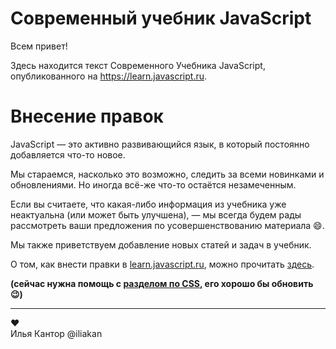 
# Современный учебник JavaScript

Всем привет!

Здесь находится текст Современного Учебника JavaScript, опубликованного на https://learn.javascript.ru.

# Внесение правок

JavaScript — это активно развивающийся язык, в который постоянно добавляется что-то новое.

Мы стараемся, насколько это возможно, следить за всеми новинками и обновлениями. Но иногда всё-же что-то остаётся незамеченным.

Если вы считаете, что какая-либо информация из учебника уже неактуальна (или может быть улучшена), — мы всегда будем рады рассмотреть ваши предложения по усовершенствованию материала 😄.

Мы также приветствуем добавление новых статей и задач в учебник.

О том, как внести правки в [learn.javascript.ru](https://learn.javascript.ru), можно прочитать [здесь](CONTRIBUTING.md).

**(сейчас нужна помощь с [разделом по CSS](https://learn.javascript.ru/css-for-js), его хорошо бы обновить 😉)**

---
♥  
Илья Кантор @iliakan

